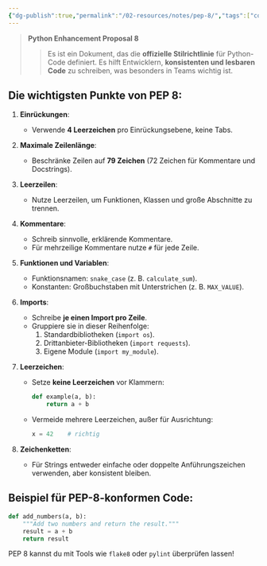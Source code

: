 ```yaml
---
{"dg-publish":true,"permalink":"/02-resources/notes/pep-8/","tags":["code/python"],"noteIcon":"","updated":"2025-07-12T13:31:41.311+02:00"}
---
```


>**Python Enhancement Proposal 8**
>>Es ist ein Dokument, das die **offizielle Stilrichtlinie** für Python-Code definiert. 
>>Es hilft Entwicklern, **konsistenten und lesbaren Code** zu schreiben, was besonders in Teams wichtig ist.
## Die wichtigsten Punkte von PEP 8:

1. **Einrückungen**:
    
    - Verwende **4 Leerzeichen** pro Einrückungsebene, keine Tabs.
2. **Maximale Zeilenlänge**:
    
    - Beschränke Zeilen auf **79 Zeichen** (72 Zeichen für Kommentare und Docstrings).
3. **Leerzeilen**:
    
    - Nutze Leerzeilen, um Funktionen, Klassen und große Abschnitte zu trennen.
4. **Kommentare**:
    
    - Schreib sinnvolle, erklärende Kommentare.
    - Für mehrzeilige Kommentare nutze `#` für jede Zeile.
5. **Funktionen und Variablen**:
    
    - Funktionsnamen: `snake_case` (z. B. `calculate_sum`).
    - Konstanten: Großbuchstaben mit Unterstrichen (z. B. `MAX_VALUE`).
6. **Imports**:
    
    - Schreibe **je einen Import pro Zeile**.
    - Gruppiere sie in dieser Reihenfolge:
        1. Standardbibliotheken (`import os`).
        2. Drittanbieter-Bibliotheken (`import requests`).
        3. Eigene Module (`import my_module`).
7. **Leerzeichen**:
    
    - Setze **keine Leerzeichen** vor Klammern:
        
        ```python
        def example(a, b):
            return a + b
        ```
        
    - Vermeide mehrere Leerzeichen, außer für Ausrichtung:
        
        ```python
        x = 42    # richtig
        ```
        
8. **Zeichenketten**:
    
    - Für Strings entweder einfache oder doppelte Anführungszeichen verwenden, aber konsistent bleiben.

## Beispiel für PEP-8-konformen Code:

```python
def add_numbers(a, b):
    """Add two numbers and return the result."""
    result = a + b
    return result
```

PEP 8 kannst du mit Tools wie `flake8` oder `pylint` überprüfen lassen!